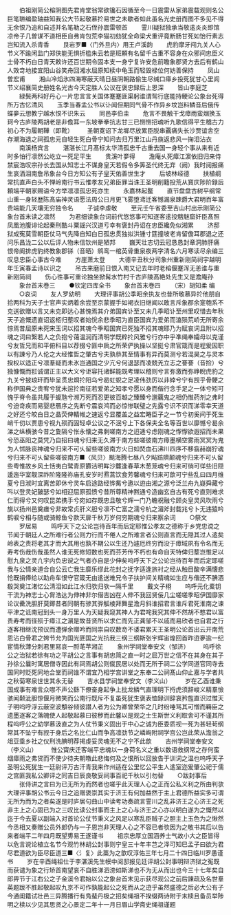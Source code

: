 <!-- { "loadSidebar": true } -->
 　　伯祖刚简公榕阴图先君肯堂翁常欲镵石因循至今一日震雷从家弟震载观则名公巨笔聮编盈轴益知我公大节起敬慕扵易世之未歇者如此虽名光史册而图不多见不得无余恨乃追和自述并名笔勒之石侄孙震雷顿首
 　　霅川疑狱独承当敬逺炎炎即馆凉帝子几曽谋不道相臣自弗肯包荒李猫初劾犹全命梁犬重评竟断肠甘死如饴行素志岂知流入杀青香
 　　艮岩罗■〈门外旦内〉用王卢溪韵
 　　虎豹摩牙闯九关人心节义不踰闲监门郑侠能无惧折槛朱云若是班頼有名留千古重不容身在众邪间忠臣义士骨不朽白日青天敕许还百世期令固本支一身宁复许安危前瞻象郡贤方去后有鹤山人效竒地接宜阳山谷笑舟回湘水屈原知椟中龟玉而轻毁禄位何妨善保持
 　　凤山曽宏甫
 　　湘山冷熖氷四海寒蔽天晴日昼阴朝路偷生尽缄口瘴乡投死犹甘心里闾节义绍襄简史册姓名光古今天定胜人公议在褒忠録后上恩深
 　　皆山李庭芝
 　　緑鬓两科好丹心一片忠言言关国体蹇蹇匪渠躬谁谓鸳行底能持鲠论公象台死得所万古忆清风
 　　玉季当春孟公书以讣闻但期同气骨不作异乡坟岂料鳞音后俄传蝶夣云想教宁越水恨不识朱云
 　　同邑李伯圭
 　　危言不畏触干戈瘴雨蛮烟换玉珂今古庐陵两胡老是非儋耳一东坡拳拳抗志甘三已恻恻招魂听九歌信得平生稽古力初心不为履朝鞾（即靴）
 　　圣朝寛诏下龙墀尽放累臣脱串覊痛失长沙贾谊舎空存潮海退之祠孤忠元自轻生死白骨宁知问去归万里江山丹旐返悲风一掬泪沾衣
 　　南溪杨宾言
 　　湛湛长江月髙标太华清孤忠千古重去国一身轻个事从来有近时多怕行凛然公屹立一死足平生
 　　贵溪叶夣得
 　　澹庵乆死瘴江濵依旧归来侍禁宸浩叹宗孙长去国从知志士不谋身皇天若假令多筭圣代终无弃（阙）我时阅报痛生哀洒泪南詹吊象台今日方知公有子皇天佑善世生才
 　　后坡林经德
 　　扶植纲常抗直声白头不惮岭南行书云惟孝友兄弟臣罪当诛王圣明削籍投荒从寳庆陟阶録后頼端平朝家赐谥今方举凛凛孤忠死亦生
 　　永嘉林起鳌
 　　直节盘盘古树平纲常山重一身轻歴陈髙庙神灵语愿法周公日月更飞雾堕鸢迁客憾漏泉踈爵大君明百年富贵端能几天壤无穷独令名
 　　子诚李虔敬
 　　至元壬午省委至吉山村出示刚简公象台首末读之凛然
 　　为君细读象台词前代悠悠事可知逐客逺投魑魅窟奸臣髙照凤凰池腹诽论起秦刑酷斗粟謡兴汉道亏幸有褒封丹诏在忠臣纔免似湘累
 　　济邸狱成寃莫雪朝臣仗马气先降自知白日孤忠贯独拟洪锺寸筳撞坡老肯留儋耳郡退之还问乐昌泷二公以后评人物未信钦州是陋邦
 　　巍天壮志切云冠恳恳封章洞肺肝痛恨帝阍排虎豹终教象郡铩（音晒）鹓鸾一棺英骨重泉夜两字清名六月寒读尽余编三叹息忠臣心事古今难
 　　方崖萧太登
 　　大德辛丑秋分司象州重新刚简祠宇越明年壬寅春孟诗以识之
 　　吊古来磨前日恨入南又记去年时老榕偃蹇浑无恙谁与重新刚简祠
 　　伤心徃事可重论独坐掀髯水竹村千古庐陵髙絶处先生又是澹庵孙
 　　象台首末巻三
 　　●钦定四库全书
 　　象台首末巻四
 　　（宋）胡知柔 编
 　　○哀词
 　　友人罗幼明
 　　大理评事胡公季昭余执友也昔所敬慕异扵他朋自拾两科为天子士官声实炳着余尝至京蒙握手如褐衣旧继闻以敢言斥象郡余寔匏系不克送欲赠以言又未克即达心甚愧焉其介弟国宾讣至又未几季昭讣至州里叹惜去年秋天子追慨遗直诏返柩归塟叹者始恱余悲季昭为直臣国宾为爱弟而溘殒荒峤无所寄余悰焉昔屈原未死宋玉词以招其魂今季昭国宾已死独不招其魂耶乃为赋哀词且附以招魂之词曰繄若人之负抱兮蔼温润而清明学既粹扵风雅兮行亦中乎凖绳奉孀母以克谨兮友哲兄而和平俯科目以荐掇兮匪中扄之所荣俨执操以坚挺兮肃官箴而是程爰因职以有諌兮乃人伦之大经惟哲之肇古兮夫孰叅其至情事有异而莫测兮若混昊之与灵本揆权以适正兮凛羣疑而未氷岂通国之少亢兮何退瑟而凌兢羌立志之謇謇（音捡）兮独慷慨而羾诚谓正主以大义兮讵容托诸鲜能既考理以稽则兮言弥激而弥峥睨虎豹之九关兮披琅玕而毕呈贯忠烱扵阳乌兮曷虹蜺之足凌伟劲厉以非婞兮宁有觊乎骨鲠之称伊国典之贵宥兮犹未逭扵南征若爱弟之知孝兮愿以身而偕行念手足之一体兮矧可愧乎脊令虽共履于蝮虺兮濒万死而忍更彼百越之臻臻兮邈覊鬼之相仍惟药剂之弗时兮迫竒疾而易婴悲鴈序之先断兮震哀鸿而必惊惨联璧之先露兮识不识而涕零幸天道之好还兮皎白日之晶荧俾輤帷之速返兮显覆盖之益宏睠臣子之一节兮初奚间于死生峭千仞以贾患兮视九殒而固轻卓公议之不泯兮上下各保夫全名等百世以靡憾兮曷余涕之纵横骇今昔之夐隔兮怅永懐之弗剩嗟南方之迢逓兮虑刚魂之惸惸欲遐招而未果兮恐巫阳之莫凭乃自招曰魂兮归来无久滞于南方些嗟彼南方瘴墨横空雾雨冥冥为鬼为人怵脉丧神魂兮归来不可乆留些嗟彼南方火日如焚血石沸川四序不移翕赫崩狞魂兮归来不可乆留些嗟彼南方■〈风贝〉颷海腾七昼八夕飐踣隮颠魂兮归来不可乆留些粤惟故乡风土恬夷白鹭青原欝洁明眸沙麓逢春草木葱笼魂兮归来可徜可徉些旧隠逶迤华室靓深祚阶隆隆祢庙孔安岁时焄蒿饮食芳馨魂兮归来可歆可宁些乱曰四月维夏兮日淑时宜离苦即休兮灵车启途路经铧觜兮遨以逰由湘之源兮泛兰舟九嶷舜藏兮呌以登灵妃皷瑟兮如相迎屈原孤愤兮昔所尊精神黙通兮造幽玄自古有死兮直则难求仁而得兮又何叹昆弟携手兮宛如存既忠且敬兮辉一门乃瞻祝融兮顾炎皇灵风吹雨兮旐以扬州邑奠瘗兮非故常贞肝义胆兮凛不亡富之濡兮杭之湄斧封载兆兮卜无违猿吟鹤唳兮相与随或骑鲸鱼兮款天扉千秋万岁何穷期魂兮归来察余词
 　　○祭文
 　　罗居易
 　　鸣呼天下之公论岂待百年而后定耶惟公孝友之德称于乡党忠谠之节闻于朝廷人之所难行者公则力行而不倦人之所难言者公则直言而无隠其过人逺矣岭表之责将老其才而大其用也孰不期公以生还乃遽厄终穷而没于瘴域夙有令名而无寿考伤哉伤哉虽然人谁无死修短数也死而芬芳传不朽也有命自天特俾归塟岂惟足以慰九泉之灵凢宇内负忠谠之气者亦自是少伸矣呜呼天下之公论岂待百年而后定耶嗟我与公情亲道合自公云亡我生靡乐缪此花封之抚字适逢旅衬之经从触目酸辛满懐悲怆既捐俸给以助舟车恨守官箴无由逺送难兄令子扶护间关精魂如生应与偕还不腆酒殽哭奠江渚忆公清泪如此江水归欤归欤一隔千里
 　　戴文子栩
 　　呜呼元化槖钥干流为神志士心胷浩达为伸神非尔僣吉凶在人伸不我回贤佞几尘嗟嗟季昭伊国靡家论议罍洗胆肝莫鎁昔者同朝有骖其骅觚棱拜舞星澹月斜谁招君言谁斥君死淮南之谏平津之诋南冠到头一身万里人为天疑我窥其神人为君咤我究其伸不然胡不憗君以富贵寿考而径殒于瘴江之濵是故昔贤所以求仁而先正龚邹不以戚而易欣者也自君之行逐客相继沈预议而遭弹余赠吟而同祟自叹数竒不诿君累天王圣明公论首出云开南荒恩沾白骨君之姱节允为国光匪国之光抗我三纲三纲斯张宇辉宙煌回首昨逰夣逾一纪宦情秋薄分刺君里冩哀一酹芼苹湘芷
 　　象州学祠堂奉安文（邹济）
 　　呜呼徐公之治狱若徐有功之平胡公之言事有胡忠简之直一时之屈万世之信不在其身在其子孙徐公曩时寓居僧寺因此有祠焉胡公则僦民居以处而无所于祠二公学同道官同寺去国同时贬死同地合堂而祠谁不谓宜乃相学宫讲堂之东奉二公祠髙山仰止嘉与学者共之秋菊寒泉世世其永无替
 　　吉水县学祠堂奉安文（李义山）
 　　岁在乙酉谁秉国成事有难言众噤不声公繇下僚奋身起争上批龙鳞气直理明下捋虎须辞峻义精羣憸骇闻颡泚胆惊偃月微笑而公南行既斥不复虽死犹生褒表恤録训辞哀矜旌直识过惟天子明呜呼浮云蔽空波頺谷倾彼譛人者为公为卿曾荣华之几时纷唾骂其可憎而羇臣之遗墨逐客之落魄使人起敬起慕曰彼秽而此馨以是观之士生斯世义利取舎可不谨其所程呜呼公之幼学慕汲直之为人仗节秉义固出于中心之诚为臣委质视一死为甚轻茍纲常其不坠宁有觊于身后之名比仁山而争高凛劲节之嶙峋附祠学宫公岂此荣从澹翁之俎豆埀乡社之仪刑洗腆明荐掲虔妥灵魂无不之宁不此歆
 　　吉州学祠堂奉安文（李义山）
 　　惟公寳庆迁客端平忠魂以一身荷名义之重以数语救纲常之存何蛮烟瘴雨之弗贷而不使少待夫朝暾此悲悔何及之恨所以回放告于训词之温也呜呼天子圣明公死犹生一廷尉评万古汗青我来作州适在公里忆公平生人逺室迩爰肇公祀于儒之宫匪我私公卿评之同吉日辰良敬妥祠事百祀千秋以引勿替
 　　○跋封事后
 　　张侍讲之言曰为已无所为而然者也嗟乎此天理人心之正而公私义利之所由判欤大理评事胡公书云今日之追赠褒崇其实于济王有何加益然于主上君德所益实多可谓无所为而为之者矣遂是时庐居句曲山中读考功奏疏言霅川之乱非济王之心济王之死非主上之心固已为之三叹比读公封事而主上之心与济王之心亦以明白遂为之慨然以迄于今去夏以副端入对首论公仗节秉义之风足以寒乱臣贼子之胆主上玉色为之愀然今丞相又奏赠公员外郎仍与一子恩岂非天理人心之不容已者欤因为之敬书其后以告来者端平二年四月既望旉易王遂谨书
 　　祖宗忠厚立国涵养士气故小大之臣皆得以危言谠论植立名节今观竹林胡公封事则宁皇三十年丰芑之泽可知巳孟子曰欲为君尽君道欲为臣尽臣道三■〈氵复〉此藁为之歆叹淳佑三年七月二十四日临川罗愚谨书
 　　岁在辛酉绳祖仕于李湛溪先生幙中阅邸报见廷评胡公封事明辩济狱之寃既而获谴为象之行矫首南望哀不自胜涕泗滂如斯涕也不为无从而出也今三十七年矣自郎畀节于江右公之子金溪令君始以公之象台首末见示获尽观公之前后諌疏及名世羣英题跋不胜起敬起叹九京不可作孰能起公之死而从之逰乎虽然盛德之后必大公有子今通闺籍试壮邑三异腾播行有鳬蜚丹极之招矣绳祖不揆缀两诗附于末椟且备员举陟明之椟以少见其思贤之心景定二年十一月日眉山学斋史绳祖谨题
